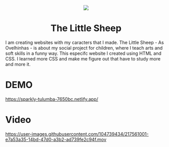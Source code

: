  <p align="center">
  <img src="https://user-images.githubusercontent.com/104739434/213946273-a7b8a4dc-2c5e-4bf6-a46a-9ce537e2210e.png"/>
</p>
<h1 align="center"> The Little Sheep </h1>
I am creating websites with my caracters that I made. The Little Sheep - As Ovelhinhas -  is about my social project for children, where I teach arts and soft skills in a funny way. 
This especifc website I created using HTML and CSS. I learned more CSS and make me figure out that have to study more and more it.

#  DEMO
https://sparkly-tulumba-7650bc.netlify.app/

# Video
https://user-images.githubusercontent.com/104739434/217561001-e7a53a35-14bd-47d0-a3b2-ad739fe2c94f.mov


